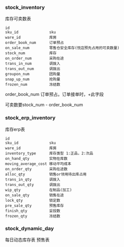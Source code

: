 

### stock_inventory

库存可卖数表

```
id
sku_id				sku
ware_id				库房
order_book_num		订单预占
on_sale_num			零售仓安全库存(悦店预先占用的可卖数量)
stock_num			库存
on_order_num		采购在途
trans_in_num		调拨入
trans_out_num		调拨出
groupon_num			团购量
snap_up_num			抢购量
frozen_num			冻结数
```

order_book_num		订单预占。订单接单时，+此字段

可卖数要stock_num - order_book_num		

### stock_erp_inventory

库存erp表

```
id
sku_id				sku
ware_id				库房
inventory_type		库存类型 1:正品，2:次品
on_hand_qty			实物在库数
moving_average_cost	移动平均成本
on_order_qty		采购在途数
alloc_qty			销售or领用待出库占用
trans_in_qty		调拨入
trans_out_qty		调拨出
wip_qty				在制品(加工)
on_sale_qty			销售在途
lock_qty			锁定数
pre_sale_qty		预售库存
finish_qty			妥投数
frozen_qty			冻结数
```



### stock_dynamic_day

每日动态库存表 预售表






